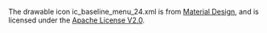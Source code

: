 The drawable icon ic_baseline_menu_24.xml is from [Material Design](https://material.io/resources/icons/), and is licensed under the [Apache License V2.0](http://www.apache.org/licenses/LICENSE-2.0.txt).
